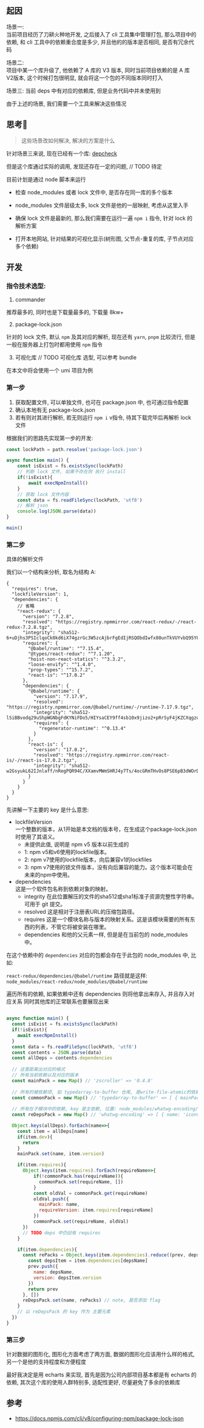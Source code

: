 ## 起因
场景一:  
当前项目经历了刀耕火种地开发, 之后接入了 cli 工具集中管理打包, 那么项目中的依赖,
和 cli 工具中的依赖重合度是多少, 并且他的的版本是否相同, 是否有冗余代码

场景二:  
项目中某一个库升级了, 他依赖了 A 库的 V3 版本, 同时当前项目依赖的是 A 库 V2版本, 这个时候打包很明显, 就会将这一个包的不同版本同时打入

场景三:
当前 deps 中有对应的依赖库, 但是业务代码中并未使用到

由于上述的场景, 我们需要一个工具来解决这些情况

## 思考🤔

> 这些场景改如何解决, 解决的方案是什么
>

针对场景三来说, 现在已经有一个库: [depcheck](https://www.npmjs.com/package/depcheck)

但是这个库通过实际的调用, 发现还存在一定的问题, // TODO 待定


目前计划是通过 node 脚本来运行
- 检查 node_modules 或者 lock 文件中, 是否存在同一库的多个版本

- node_modules 文件层级太多, lock 文件是他的一层映射, 考虑从这里入手

- 确保 lock 文件是最新的, 那么我们需要在运行一遍 `npm i` 指令, 针对 lock 的解析方案

- 打开本地网站, 针对结果的可视化显示(树形图, 父节点-重复的库, 子节点对应多个依赖)

## 开发

### 指令技术选型:

1. commander

推荐最多的, 同时也是下载量最多的, 下载量 8kw+

2. package-lock.json 

针对的 lock 文件, 默认 `npm` 及其对应的解析, 现在还有 `yarn`, `pnpm` 比较流行, 但是
一般在服务器上打包时都用使用 `npm` 指令

3. 可视化库
// TODO 可视化库 选型, 可以参考 bundle


在本文中将会使用一个 umi 项目为例

### 第一步


1. 获取配置文件, 可以单独文件, 也可在 package.json 中, 也可通过指令配置
2. 确认本地有无 package-lock.json
3. 若有则对其进行解析, 若无则运行 `npm i` v指令, 待其下载完毕后再解析 lock 文件

根据我们的思路先实现第一步的开发:

```js
const lockPath = path.resolve('package-lock.json')

async function main() {
    const isExist = fs.existsSync(lockPath)
    // 判断 lock 文件, 如果不存在则 执行 install
    if(!isExist){
        await execNpmInstall()
    }
    // 获取 lock 文件内容
    const data = fs.readFileSync(lockPath, 'utf8')
    // 解析 json
    console.log(JSON.parse(data))
}

main()
```

### 第二步

具体的解析文件

我们以一个结构来分析, 取名为结构 A:

```json5
{
  "requires": true,
  "lockfileVersion": 1,
  "dependencies": {
    // 省略
    "react-redux": {
      "version": "7.2.8",
      "resolved": "https://registry.npmmirror.com/react-redux/-/react-redux-7.2.8.tgz",
      "integrity": "sha512-6+uDjhs3PSIclqoCk0kd6iX74gzrGc3W5zcAjbrFgEdIjRSQObdIwfx80unTkVUYvbQ95Y8Av3OvFHq1w5EOUw==",
      "requires": {
        "@babel/runtime": "^7.15.4",
        "@types/react-redux": "^7.1.20",
        "hoist-non-react-statics": "^3.3.2",
        "loose-envify": "^1.4.0",
        "prop-types": "^15.7.2",
        "react-is": "^17.0.2"
      },
      "dependencies": {
        "@babel/runtime": {
          "version": "7.17.9",
          "resolved": "https://registry.npmmirror.com/@babel/runtime/-/runtime-7.17.9.tgz",
          "integrity": "sha512-lSiBBvodq29uShpWGNbgFdKYNiFDo5/HIYsaCEY9ff4sb10x9jizo2+pRrSyF4jKZCXqgzuqBOQKbUm90gQwJg==",
          "requires": {
            "regenerator-runtime": "^0.13.4"
          }
        },
        "react-is": {
          "version": "17.0.2",
          "resolved": "https://registry.npmmirror.com/react-is/-/react-is-17.0.2.tgz",
          "integrity": "sha512-w2GsyukL62IJnlaff/nRegPQR94C/XXamvMWmSHRJ4y7Ts/4ocGRmTHvOs8PSE6pB3dWOrD/nueuU5sduBsQ4w=="
        }
      }
    }
  }
}
```

先讲解一下主要的 key 是什么意思:

- lockfileVersion  
  一个整数的版本，从1开始是本文档的版本号，在生成这个package-lock.json时使用了其语义。
  - 未提供此值, 说明是 npm v5 版本以前生成的
  - 1: npm v5和v6使用的lockfile版本。
  - 2: npm v7使用的lockfile版本，向后兼容v1的lockfiles
  - 3: npm v7使用的锁文件版本，没有向后兼容的能力。这个版本可能会在未来的npm中使用。
- dependencies  
  这是一个软件包名称到依赖对象的映射。
  - integrity
    在此位置解压的文件的sha512或sha1标准子资源完整性字符串。可用于 git 提交。
  - resolved 这是相对于注册表URL的压缩包路径。
  - requires 这是一个模块名称与版本的映射关系。这是该模块需要的所有东西的列表，不管它将被安装在哪里。
  - dependencies 和他的父元素一样, 但是是在当前包的 node_modules 中。


在这个依赖中的 `dependencies` 对应的包都会存在于此包的 node_modules 中, 比如:

`react-redux/dependencies/@babel/runtime` 路径就是这样:
`node_modules/react-redux/node_modules/@babel/runtime`


遍历所有的依赖, 如果依赖中还有 dependencies 则将他拿出来存入, 并且存入对应关系
同时其他库的正常联系也要展现出来

```js

async function main() {
  const isExist = fs.existsSync(lockPath)
  if(!isExist){
    await execNpmInstall()
  }
  const data = fs.readFileSync(lockPath, 'utf8')
  const contents = JSON.parse(data)
  const allDeps = contents.dependencies
  
  // 这里距离出对应的格式
  // 所有当前依赖以及对应的版本
  const mainPack = new Map() // 'zscroller' => '0.4.8'
  
  // 所有的被依赖项, 如 typedarray-to-buffer 仓库, 是write-file-atomic的依赖之一, 依赖的版本是3.1.5, write-file-atomic.requires = typedarray-to-buffer
  const commonPack = new Map() // 'typedarray-to-buffer' => [ { mainPack: 'write-file-atomic', requireVersion: '^3.1.5' } ],
  
  // 所有在子模块中的依赖, key 是主依赖, 位置: node_modules/whatwg-encoding/node_modules/iconv-lite
  const reDepsPack = new Map() // 'whatwg-encoding' => [ { name: 'iconv-lite', version: '0.4.24' } ],

  Object.keys(allDeps).forEach(name=>{
    const item = allDeps[name]
    if(item.dev){
      return
    }
    mainPack.set(name, item.version)

    if(item.requires){
      Object.keys(item.requires).forEach(requireName=>{
          if(!commonPack.has(requireName)){
            commonPack.set(requireName, [])
          }
          const oldVal = commonPack.get(requireName)
          oldVal.push({
            mainPack: name,
            requireVersion: item.requires[requireName]
          })
          commonPack.set(requireName, oldVal)
      })
      // TODO deps 中仍旧有 requires
    }

    if(item.dependencies){
      const rePacks = Object.keys(item.dependencies).reduce((prev, depsName)=>{
        const depsItem = item.dependencies[depsName]
        prev.push({
          name: depsName,
          version: depsItem.version
        })
        return prev
      }, [])
      reDepsPack.set(name, rePacks) // note, 是否添加 flag
    }
    // 以 reDepsPack 的 key 作为 主要元素
  })
}

```

### 第三步

针对数据的图形化, 图形化方面考虑了两方面, 数据的图形化应该用什么样的格式, 另一个是他的支持程度和方便程度

最好我决定是用 echarts 来实现, 首先是因为公司内部项目基本都是有 echarts 的依赖, 其次这个库的使用人群特别多, 适配性更好, 尽量避免了多余的依赖库 

## 参考

- https://docs.npmjs.com/cli/v8/configuring-npm/package-lock-json
